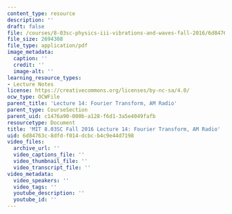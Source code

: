 ```yaml
---
content_type: resource
description: ''
draft: false
file: /courses/8-03sc-physics-iii-vibrations-and-waves-fall-2016/6d84763c8dfdf014dcbcb4c9e44d7198_MIT8_03SCF16_hw_Lec14.pdf
file_size: 2694308
file_type: application/pdf
image_metadata:
  caption: ''
  credit: ''
  image-alt: ''
learning_resource_types:
- Lecture Notes
license: https://creativecommons.org/licenses/by-nc-sa/4.0/
ocw_type: OCWFile
parent_title: 'Lecture 14: Fourier Transform, AM Radio'
parent_type: CourseSection
parent_uid: c1476a90-000b-a128-f6d1-3a5e4049fafb
resourcetype: Document
title: 'MIT 8.03SC Fall 2016 Lecture 14: Fourier Transform, AM Radio'
uid: 6d84763c-8dfd-f014-dcbc-b4c9e44d7198
video_files:
  archive_url: ''
  video_captions_file: ''
  video_thumbnail_file: ''
  video_transcript_file: ''
video_metadata:
  video_speakers: ''
  video_tags: ''
  youtube_description: ''
  youtube_id: ''
---
```


